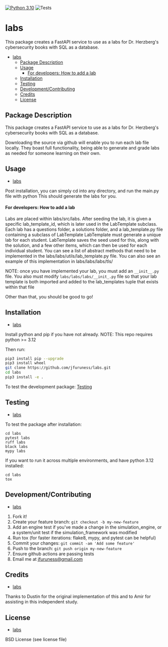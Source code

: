 [![Python 3.10](https://img.shields.io/badge/python-3.10-blue.svg)](https://www.python.org/downloads/release/python-3100/)
![Tests](https://github.com/jfuruness/labs/actions/workflows/tests.yml/badge.svg)

# labs

This package creates a FastAPI service to use as a labs for Dr. Herzberg's cybersecurity books with SQL as a database.

- [labs](#labs)
  - [Package Description](#package-description)
  - [Usage](#usage)
      - [For developers: How to add a lab](#for-developers-how-to-add-a-lab)
  - [Installation](#installation)
  - [Testing](#testing)
  - [Development/Contributing](#developmentcontributing)
  - [Credits](#credits)
  - [License](#license)

## Package Description


This package creates a FastAPI service to use as a labs for Dr. Herzberg's cybersecurity books with SQL as a database.

Downloading the source via github will enable you to run each lab file locally. They boast full functionality, being able to generate and grade labs as needed for someone learning on their own.

## Usage
* [labs](#labs)

Post installation, you can simply cd into any directory, and run the main.py file with python
This should generate the labs for you.

#### For developers: How to add a lab

Labs are placed within labs/src/labs.
After seeding the lab, it is given a specific lab_template_id, which is later used in the LabTemplate subclass.
Each lab has a questions folder, a solutions folder, and a lab_template.py file containing a subclass of LabTemplate
LabTemplate must generate a unique lab for each student.
LabTemplate saves the seed used for this, along with the solution, and a few other items, which can then be used for each individual student.
You can see a list of abstract methods that need to be implemented in the labs/labs/utils/lab_template.py file.
You can also see an example of this implementation in labs/labs/labs/tls/

NOTE: once you have implemented your lab, you must add an ```__init__.py``` file.
You also must modify ```labs/labs/labs/__init_.py``` file so that your lab template is both imported and added to the lab_templates tuple that exists within that file

Other than that, you should be good to go!


## Installation
* [labs](#labs)

Install python and pip if you have not already.
NOTE: This repo requires python >= 3.12

Then run:

```bash
pip3 install pip --upgrade
pip3 install wheel
git clone https://github.com/jfuruness/labs.git
cd labs
pip3 install -e .
```

To test the development package: [Testing](#testing)


## Testing
* [labs](#labs)

To test the package after installation:

```
cd labs
pytest labs
ruff labs
black labs
mypy labs
```

If you want to run it across multiple environments, and have python 3.12 installed:

```
cd labs
tox
```


## Development/Contributing
* [labs](#labs)

1. Fork it!
2. Create your feature branch: `git checkout -b my-new-feature`
3. Add an engine test if you've made a change in the simulation_engine, or a system/unit test if the simulation_framework was modified
5. Run tox (for faster iterations: flake8, mypy, and pytest can be helpful)
6. Commit your changes: `git commit -am 'Add some feature'`
7. Push to the branch: `git push origin my-new-feature`
8. Ensure github actions are passing tests
9. Email me at jfuruness@gmail.com

## Credits
* [labs](#labs)


Thanks to Dustin for the original implementation of this and to Amir for assisting in this independent study.

## License
* [labs](#labs)

BSD License (see license file)
